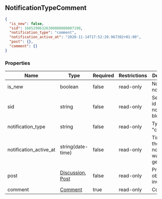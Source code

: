 <h2 id="tocS_NotificationTypeComment">NotificationTypeComment</h2>
<!-- backwards compatibility -->
<a id="schemanotificationtypecomment"></a>
<a id="schema_NotificationTypeComment"></a>
<a id="tocSnotificationtypecomment"></a>
<a id="tocsnotificationtypecomment"></a>

```json
{
  "is_new": false,
  "sid": 16052906326300000000007190,
  "notification_type": "comment",
  "notification_active_at": "2020-11-14T17:52:20.967302+01:00",
  "post": {},
  "comment": {}
}
```

### Properties

|Name|Type|Required|Restrictions|Description|
|---|---|---|---|---|
|is_new|boolean|false|read-only|Notification not yet read|
|sid|string|false|read-only|Serialization id of the notification block|
|notification_type|string|false|read-only|Type "comment"|
|notification_active_at|string(date-time)|false|read-only|Time when the notification was generated|
|post|[Discussion](#schemadiscussion), [Post](#schemapost)|false|read-only|Primary object involved.|
|comment|[Comment](#schemacomment)|true|read-only|Comment|
